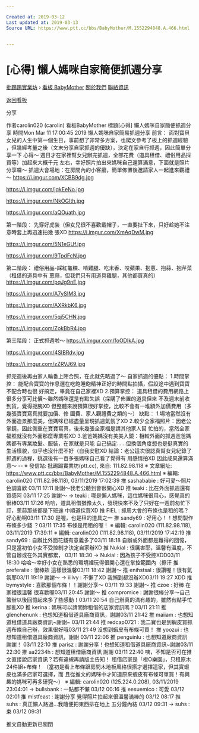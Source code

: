 ```yaml
---

Created at: 2019-03-12
Last updated at: 2019-03-13
Source URL: https://www.ptt.cc/bbs/BabyMother/M.1552294848.A.466.html


---
```


# [心得] 懶人媽咪自家簡便抓週分享


[批踢踢實業坊](https://www.ptt.cc/bbs/) › [看板 BabyMother](https://www.ptt.cc/bbs/BabyMother/index.html) [關於我們](https://www.ptt.cc/about.html) [聯絡資訊](https://www.ptt.cc/contact.html)

[返回看板](https://www.ptt.cc/bbs/BabyMother/index.html)

分享

作者carolin020 (carolin)
看板BabyMother
標題\[心得\] 懶人媽咪自家簡便抓週分享
時間Mon Mar 11 17:00:45 2019
懶人媽咪自家簡易抓週分享 前言： 面對寶貝女兒的人生中第一個生日，事前想了非常多方案，也爬文參考了板上的抓週經驗 ，但幾經考量之後（文末分享自家抓週的優缺），決定在家自行抓週，因此簡單分享一下 心得～ 週日才在家裡幫女兒辦完抓週，全部花費（道具租借、禮俗用品採買等）加起來大概千元 左右，幸好照片拍出來媽咪自己還算滿意，下面就是照片分享囉～ 抓週大會場地：在房間內的小客廳，簡單佈置後邀請家人一起進來觀禮～ <https://i.imgur.com/XCBB9dg.jpg>

<https://i.imgur.com/jqkEeNo.jpg>

<https://i.imgur.com/NkOGIth.jpg>

<https://i.imgur.com/aQOuath.jpg>

第一階段： 先穿好虎裝（但女兒很不喜歡戴帽子，一直要扯下來，只好趁她不注意時套上再迅速拍幾 張XD <https://i.imgur.com/XmAqDwM.jpg>

<https://i.imgur.com/5N1eGUf.jpg>

<https://i.imgur.com/9TpdFcN.jpg>

第二階段： 禮俗用品-踩紅龜粿、啃雞腿、吃米香、咬蘋果、抱蔥、抱蒜、抱芹菜（租借的道具中有 蔥蒜，但我們只有用道具雞腿，其他都買真的） <https://i.imgur.com/pqJg9nE.jpg>

<https://i.imgur.com/A7ySIM3.jpg>

<https://i.imgur.com/AXRkbK6.jpg>

<https://i.imgur.com/5qj5CHN.jpg>

<https://i.imgur.com/ZokBbR4.jpg>

第三階段： 正式抓週啦～ <https://i.imgur.com/foODIkA.jpg>

<https://i.imgur.com/4SIBRdv.jpg>

<https://i.imgur.com/zZRVJ69.jpg>

抓完週後再由家人輪番上陣合照，在此就先略過了～ 自家抓週的優點： 1.時間掌控： 能配合寶寶的作息選在吃飽睡飽精神正好的時間點拍攝，假設途中遇到寶寶不配合時也很 好搞定，畢竟在自己家裡XD 2.預算掌控： 道具租借的費用網路上很多分享可比價～雖然媽咪還是有點失誤（採購了佈置的道具但來 不及週末前收到貨，覺得扼腕XD 但整體來說預算很好掌控，比較不會有一堆額外加價費用（多幾張寶寶寫真就要加價、修 圖費、家人觀禮費之類的～） 缺點： 1.場地當然沒有外面造景那麼美，但媽咪已經盡量呈現抓週氣氛了XD 2.較少全家福照片：因老公掌鏡，因此側重在寶寶寫真，後來幾張全家福是請其他家人幫 忙拍的，當然全家福照就沒有外面那麼專業啦XD 3.爸爸媽媽沒有美美入鏡：相較外面的抓週爸爸媽媽都有專業妝髮、服裝，在家就是只能 自己搞定......但換個角度想也是挺真實的生活樣貌，似乎也沒什麼不好（自我安慰XD 結論：老公這次很認真幫女兒紀錄了抓週的過程，挑選後有一百多張媽咪自己看了覺得有 用感情拍XD 因此成果還算滿意～ -- ※ 發信站: 批踢踢實業坊(ptt.cc), 來自: 111.82.98.118 ※ 文章網址: <https://www.ptt.cc/bbs/BabyMother/M.1552294848.A.466.html> ※ 編輯: carolin020 (111.82.98.118), 03/11/2019 17:02:39
推 sashababie : 好可愛～照片色調喜歡
03/11 17:11 謝謝～我老公聽到會很開心XD
推 teaki : 比在外面抓週還有質感阿 03/11 17:25
謝謝～
→ teaki : 哪是懶人媽咪，這位媽咪很用心，感覺真的很棒03/11 17:26
哈哈，道具租借猶豫太久，發現快來不及了只好在一週前匆忙下訂，蔥蒜那些都是下班途 中順道採買XD
推 FIEL : 抓周大會的布條也是租的嗎？好心動啊03/11 17:30
是喔，也是租的道具之一
推 sandy69 : 好用心！！想問製作布條多少錢 ？03/11 17:35
布條是用租的喔！ ※ 編輯: carolin020 (111.82.98.118), 03/11/2019 17:39:11 ※ 編輯: carolin020 (111.82.98.118), 03/11/2019 17:42:19
推 sandy69 : 自辦比外面花錢有意義多了03/11 18:18
自辦或外面都是難得的回憶，只是當初怕小女不受控制才決定自家辦XD
推 Nukial : 很厲害耶，溫馨有溫度，不管自辦或在外其實都累， 03/11 18:30
→ Nukial : 因為孩子不受控XDD03/11 18:30
哈哈～幸好小女在熟悉的環境裡玩得很開心還在掌控範圍內（擦汗
推 preferalie : 很棒欸 這樣很溫馨03/11 18:42
謝謝～
推 enihstsal : 很讚喔！很有氣氛耶03/11 19:19
謝謝～
→ iiiivy : 不懶了XD 我懶到都沒辦XD03/11 19:27
XDD
推 bymystyle : 喜歡那個布條！！謝謝分享～ 03/11 19:33
謝謝～
推 czoe : 好棒 在家裡很溫馨 很喜歡喔03/11 20:45
謝謝～
推 compromice : 謝謝很棒分享～自己籌辦以後回憶起來多了些感動！03/11 20:54
自己辦真的滿有趣的，雖然有點手忙腳亂XD
推 kerina : 媽咪可以請問妳租借的店家資訊嗎？03/11 21:11
推 glenchenunk : 也想知道租借道具廠商資訊，謝謝03/11 21:42
推 maiiam : 也想知道租借道具廠商資訊~謝謝~ 03/11 21:44
推 redcap0721 : 我二寶也是到蝦皮買抓週布條自己辦，效果很好哦03/11 21:49
沒想到蝦皮有布條可買！
推 yoozui : 也想知道租借道具廠商資訊，謝謝 03/11 22:06
推 penguinlu : 也想知道廠商資訊 謝謝！ 03/11 22:10
推 parisz : 謝謝分享！也想知道租借道具廠商資訊~謝謝03/11 22:30
推 aa2234h : 想知道租借廠商資訊 謝謝 03/11 22:40
咦，不知是否可在推文直接說店家資訊？若有違規再請版主告知！ 租借店家是「橙O樂園」，只租原木24件組+布條！ （當初是看上布條跟房間木地板風格很搭才選擇這家，但其實蝦皮也滿多店家可選擇，而 且從推文的媽咪中才知道原來蝦皮有布條可單買！有興趣的媽咪可再多研究～） ※ 編輯: carolin020 (125.224.0.208), 03/11/2019 23:04:01
→ bullsbank : 一點都不懶 03/12 00:16
推 eesuemico : 可愛 03/12 02:01
推 mistfeast : 謝謝分享 覺得照片拍起來很溫馨滿棒的 03/12 08:17
推 suhs : 真正懶人路過...我隨便把東西排在地上 五分鐘內結 03/12 09:31
→ suhs : 束 03/12 09:31

推文自動更新已關閉

